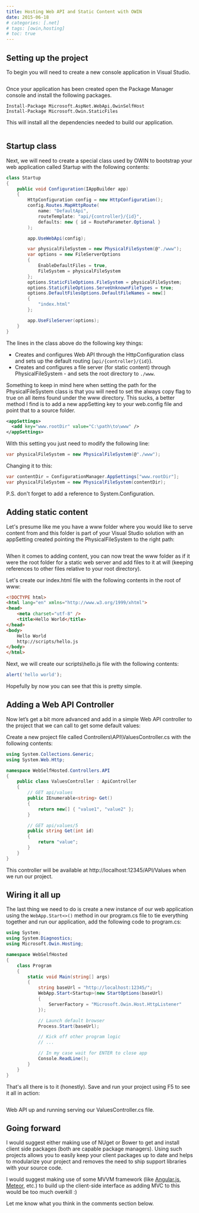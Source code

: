 ```yaml
---
title: Hosting Web API and Static Content with OWIN
date: 2015-06-18
# categories: [.net]
# tags: [owin,hosting]
# toc: true
---
```


## Setting up the project
To begin you will need to create a new console application in Visual Studio.

<img src="./001.png" alt="">

Once your application has been created open the Package Manager console and install the following packages.

```
Install-Package Microsoft.AspNet.WebApi.OwinSelfHost
Install-Package Microsoft.Owin.StaticFiles
```

This will install all the dependencies needed to build our application.

<img src="./002.png" alt="">

## Startup class
Next, we will need to create a special class used by OWIN to bootstrap your web application called Startup with the following contents:

```cs
class Startup
{
    public void Configuration(IAppBuilder app)
    {
        HttpConfiguration config = new HttpConfiguration();
        config.Routes.MapHttpRoute(
            name: "DefaultApi",
            routeTemplate: "api/{controller}/{id}",
            defaults: new { id = RouteParameter.Optional }
        );

        app.UseWebApi(config);

        var physicalFileSystem = new PhysicalFileSystem(@"./www");
        var options = new FileServerOptions
        {
            EnableDefaultFiles = true,
            FileSystem = physicalFileSystem
        };
        options.StaticFileOptions.FileSystem = physicalFileSystem;
        options.StaticFileOptions.ServeUnknownFileTypes = true;
        options.DefaultFilesOptions.DefaultFileNames = new[]
        {
            "index.html"
        };

        app.UseFileServer(options);
    }
}
```

The lines in the class above do the following key things:

- Creates and configures Web API through the HttpConfiguration class and sets up the default routing (`api/{controller}/{id}`).
- Creates and configures a file server (for static content) through PhysicalFileSystem - and sets the root directory to `./www`.

Something to keep in mind here when setting the path for the PhysicalFileSystem class is that you will need to set the always copy flag to true on all items found under the www directory. This sucks, a better method I find is to add a new appSetting key to your web.config file and point that to a source folder.

```xml
<appSettings>
  <add key="www.rootDir" value="C:\path\to\www" />
</appSettings>
```

With this setting you just need to modify the following line:

```cs
var physicalFileSystem = new PhysicalFileSystem(@"./www");
```

Changing it to this:

```cs
var contentDir = ConfigurationManager.AppSettings["www.rootDir"];
var physicalFileSystem = new PhysicalFileSystem(contentDir);
```

P.S. don't forget to add a reference to System.Configuration.

## Adding static content
Let's presume like me you have a www folder where you would like to serve content from and this folder is part of your Visual Studio solution with an appSetting created pointing the PhysicalFileSystem to the right path:

<img src="./003.png" alt="">

When it comes to adding content, you can now treat the www folder as if it were the root folder for a static web server and add files to it at will (keeping references to other files relative to your root directory).

Let's create our index.html file with the following contents in the root of www:

```html
<!DOCTYPE html>
<html lang="en" xmlns="http://www.w3.org/1999/xhtml">
<head>
    <meta charset="utf-8" />
    <title>Hello World</title>
</head>
<body>
    Hello World
    http://scripts/hello.js
</body>
</html>
```

Next, we will create our scripts\hello.js file with the following contents:

```js
alert('hello world');
```

Hopefully by now you can see that this is pretty simple.

## Adding a Web API Controller
Now let’s get a bit more advanced and add in a simple Web API controller to the project that we can call to get some default values:

Create a new project file called Controllers\API\ValuesController.cs with the following contents:

```cs
using System.Collections.Generic;
using System.Web.Http;

namespace WebSelfHosted.Controllers.API
{
    public class ValuesController : ApiController
    {
        // GET api/values 
        public IEnumerable<string> Get()
        {
            return new[] { "value1", "value2" };
        }

        // GET api/values/5 
        public string Get(int id)
        {
            return "value";
        }
    } 
}
```

This controller will be available at http://localhost:12345/API/Values when we run our project.

## Wiring it all up
The last thing we need to do is create a new instance of our web application using the `WebApp.Start<>()` method in our program.cs file to tie everything together and run our application, add the following code to program.cs:

```cs
using System;
using System.Diagnostics;
using Microsoft.Owin.Hosting;

namespace WebSelfHosted
{
    class Program
    {
        static void Main(string[] args)
        {
            string baseUrl = "http://localhost:12345/";
            WebApp.Start<Startup>(new StartOptions(baseUrl)
            {
                ServerFactory = "Microsoft.Owin.Host.HttpListener"
            });

            // Launch default browser
            Process.Start(baseUrl);

            // Kick off other program logic
            // ...

            // In my case wait for ENTER to close app
            Console.ReadLine();
        }
    }
}
```

That's all there is to it (honestly). Save and run your project using F5 to see it all in action:

<img src="./004.png" alt="">

Web API up and running serving our ValuesController.cs file.

## Going forward
I would suggest either making use of NUget or Bower to get and install client side packages (both are capable package managers). Using such projects allows you to easily keep your client packages up to date and helps to modularize your project and removes the need to ship support libraries with your source code.

I would suggest making use of some MVVM framework (like [Angular.js](https://angularjs.org/), [Meteor](https://www.meteor.com/), etc.) to build up the client-side interface as adding MVC to this would be too much overkill :)

Let me know what you think in the comments section below.
